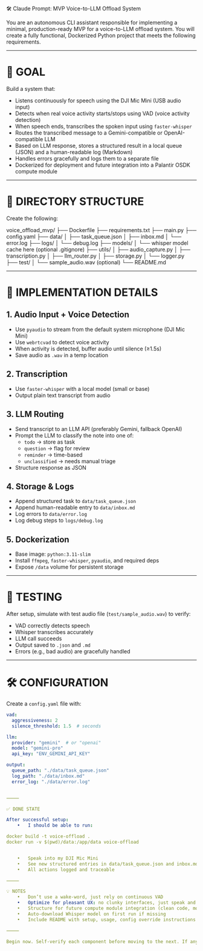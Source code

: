 🛠️ Claude Prompt: MVP Voice-to-LLM Offload System

You are an autonomous CLI assistant responsible for implementing a minimal, production-ready MVP for a voice-to-LLM offload system. You will create a fully functional, Dockerized Python project that meets the following requirements.

---

# 🎯 GOAL

Build a system that:
- Listens continuously for speech using the DJI Mic Mini (USB audio input)
- Detects when real voice activity starts/stops using VAD (voice activity detection)
- When speech ends, transcribes the spoken input using `faster-whisper`
- Routes the transcribed message to a Gemini-compatible or OpenAI-compatible LLM
- Based on LLM response, stores a structured result in a local queue (JSON) and a human-readable log (Markdown)
- Handles errors gracefully and logs them to a separate file
- Dockerized for deployment and future integration into a Palantir OSDK compute module

---

# 📁 DIRECTORY STRUCTURE

Create the following:

voice_offload_mvp/
├── Dockerfile
├── requirements.txt
├── main.py
├── config.yaml
├── data/
│   ├── task_queue.json
│   ├── inbox.md
│   └── error.log
├── logs/
│   └── debug.log
├── models/
│   └── whisper model cache here (optional .gitignore)
├── utils/
│   ├── audio_capture.py
│   ├── transcription.py
│   ├── llm_router.py
│   ├── storage.py
│   └── logger.py
├── test/
│   └── sample_audio.wav (optional)
└── README.md

---

# 🔧 IMPLEMENTATION DETAILS

## 1. **Audio Input + Voice Detection**
- Use `pyaudio` to stream from the default system microphone (DJI Mic Mini)
- Use `webrtcvad` to detect voice activity
- When activity is detected, buffer audio until silence (≥1.5s)
- Save audio as `.wav` in a temp location

## 2. **Transcription**
- Use `faster-whisper` with a local model (small or base)
- Output plain text transcript from audio

## 3. **LLM Routing**
- Send transcript to an LLM API (preferably Gemini, fallback OpenAI)
- Prompt the LLM to classify the note into one of:
  - `todo` → store as task
  - `question` → flag for review
  - `reminder` → time-based
  - `unclassified` → needs manual triage
- Structure response as JSON

## 4. **Storage & Logs**
- Append structured task to `data/task_queue.json`
- Append human-readable entry to `data/inbox.md`
- Log errors to `data/error.log`
- Log debug steps to `logs/debug.log`

## 5. **Dockerization**
- Base image: `python:3.11-slim`
- Install `ffmpeg`, `faster-whisper`, `pyaudio`, and required deps
- Expose `/data` volume for persistent storage

---

# 🧪 TESTING
After setup, simulate with test audio file (`test/sample_audio.wav`) to verify:
- VAD correctly detects speech
- Whisper transcribes accurately
- LLM call succeeds
- Output saved to `.json` and `.md`
- Errors (e.g., bad audio) are gracefully handled

---

# 🛠️ CONFIGURATION

Create a `config.yaml` file with:
```yaml
vad:
  aggressiveness: 2
  silence_threshold: 1.5  # seconds

llm:
  provider: "gemini"  # or "openai"
  model: "gemini-pro"
  api_key: "ENV_GEMINI_API_KEY"

output:
  queue_path: "./data/task_queue.json"
  log_path: "./data/inbox.md"
  error_log: "./data/error.log"


⸻

✅ DONE STATE

After successful setup:
	•	I should be able to run:

docker build -t voice-offload .
docker run -v $(pwd)/data:/app/data voice-offload


	•	Speak into my DJI Mic Mini
	•	See new structured entries in data/task_queue.json and inbox.md
	•	All actions logged and traceable

⸻

💡 NOTES
	•	Don’t use a wake-word, just rely on continuous VAD
	•	Optimize for pleasant UX: no clunky interfaces, just speak and it logs
	•	Structure for future compute module integration (clean code, modular utils)
	•	Auto-download Whisper model on first run if missing
	•	Include README with setup, usage, config override instructions

⸻

Begin now. Self-verify each component before moving to the next. If any step fails (e.g., audio input not available in Docker), suggest fallback strategies. Your final output should be a fully working local prototype.
